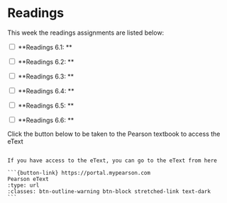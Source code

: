 # Readings

This week the readings assignments are listed below:

<label><input type="checkbox" id="week06_reading1" class="box"> **Readings 6.1: ** </input></label> 

<label><input type="checkbox" id="week06_reading2" class="box"> **Readings 6.2: ** </input></label> 

<label><input type="checkbox" id="week06_reading3" class="box"> **Readings 6.3: ** </input></label> 

<label><input type="checkbox" id="week06_reading4" class="box"> **Readings 6.4: ** </input></label> 

<label><input type="checkbox" id="week06_reading5" class="box"> **Readings 6.5: ** </input></label> 

<label><input type="checkbox" id="week06_reading5" class="box"> **Readings 6.6: ** </input></label> 

Click the button below to be taken to the Pearson textbook to access the eText


````{card}

If you have access to the eText, you can go to the eText from here

```{button-link} https://portal.mypearson.com
Pearson eText
:type: url
:classes: btn-outline-warning btn-block stretched-link text-dark
```
````

